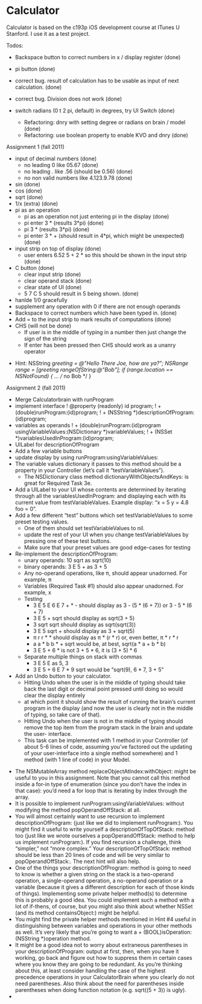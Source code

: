 Calculator
==========

Calculator is based on the c193p iOS development course at ITunes U Stanford. I use it as a test project. 

Todos:
+ Backspace button to correct numbers in x / display register (done)
+ pi button (done)

+ correct bug. result of calculation has to be usable as input of next calculation. (done)
+ correct bug. Division does not work (done)
+ switch radians (0 t 2 pi, default) in degrees, try UI Switch (done)
  + Refactoring: dnry with setting degree or radians on brain / model (done)
  + Refactoring: use boolean property to enable KVO and dnry (done)
  
Assignment 1 (fall 2011)
+ input of decimal numbers (done)
  + no leading 0 like 05.67 (done)
  + no leading . like .56 (should be 0.56) (done)
  + no non valid numbers like 4.123.9.78 (done)
+ sin (done)
+ cos (done)
+ sqrt (done)
+ 1/x (extra) (done)
+ pi as an operation 
  + pi as an operation not just entering pi in the display (done)
  + pi enter 3 * (results 3*pi) (done)
  + pi 3 * (results 3*pi) (done)
  + pi enter 3 * + (should result in 4*pi, which might be unexpected) (done) 
+ input strip on top of display (done)
  + user enters 6.52 5 + 2 * so this should be shown in the input strip (done)
+ C button (done)
  + clear input strip (done)
  + clear operand stack (done)
  + clear state of UI (done)
  + 5 7 C 5 should result in 5 being shown. (done)
+ hanlde 1/0 gracefully
+ supplement any operation with 0 if there are not enough operands
+ Backspace to correct numbers which have been typed in. (done)
+ Add = to the input strip to mark results of computations (done)
+ CHS (will not be done)
  + If user is in the middle of typing in a number then just change the sign of the string
  + If enter has been pressed then CHS should work as a unanry operator
* Hint: NSString *greeting = @"Hello There Joe, how are ya?";
       NSRange range = [greeting rangeOfString:@"Bob"];
       if (range.location == NSNotFound) { ... /* no Bob */ }
       

Assignment 2 (fall 2011)
+ Merge Calculatorbrain with runProgram
+ implement interface
  !   @property (readonly) id program;
  !   + (double)runProgram:(id)program;
  !   + (NSString *)descriptionOfProgram:(id)program;
+ variables as operands
  !   + (double)runProgram:(id)program usingVariableValues:(NSDictionary *)variableValues;
  !   + (NSSet *)variablesUsedInProgram:(id)program;
+ UILabel for descriptionOfProgram
+ Add a few variable buttons
+ update display by using runProgram:usingVariableValues: 
+ The variable values dictionary it passes to this method should be a property in your Controller (let’s call it “testVariableValues”).
  * The NSDictionary class method dictionaryWithObjectsAndKeys: is great for Required Task 3e.
+ Add a UILabel to your UI whose contents are determined by iterating through all the variablesUsedInProgram: and displaying each with its current value from testVariableValues. Example display: “x = 5 y = 4.8 foo = 0”.
+ Add a few different “test” buttons which set testVariableValues to some preset testing values. 
  + One of them should set testVariableValues to nil. 
  + update the rest of your UI when you change testVariableValues by pressing one of these test buttons. 
  + Make sure that your preset values are good edge-cases for testing
+ Re-implement the descriptionOfProgram: 
  + unary operands: 10 sqrt as sqrt(10)
  + binary operands: 3 E 5 + as 3 + 5
  + Any no-operand operations, like π, should appear unadorned. For example, π
  + Variables (Required Task #1) should also appear unadorned. For example, x
  + Testing
    + 3 E 5 E 6 E 7 + * - should display as 3 - (5 * (6 + 7)) or 3 - 5 * (6 + 7)
    + 3 E 5 + sqrt should display as sqrt(3 + 5)
    + 3 sqrt sqrt should display as sqrt(sqrt(3))
    + 3 E 5 sqrt + should display as 3 + sqrt(5)
    + π r r * * should display as π * (r * r) or, even better, π * r * r
    + a a * b b * + sqrt would be, at best, sqrt(a * a + b * b)
    + 3 E 5 + 6 * is not 3 + 5 * 6, it is (3 + 5) * 6
  + Separate multiple things on stack with commas
    + 3 E 5 E as 5, 3
    + 3 E 5 + 6 E 7 * 9 sqrt would be “sqrt(9), 6 * 7, 3 + 5”
+ Add an Undo button to your calculator. 
  + Hitting Undo when the user is in the middle of typing should take back the last digit or decimal point pressed until doing so would clear the display entirely 
  + at which point it should show the result of running the brain’s current program in the display (and now the user is clearly not in the middle of typing, so take care of that). 
  + Hitting Undo when the user is not in the middle of typing should remove the top item from the program stack in the brain and update the user- interface.
  * This task can be implemented with 1 method in your Controller (of about 5-6 lines of code, assuming you’ve factored out the updating of your user-interface into a single method somewhere) and 1 method (with 1 line of code) in your Model. 
* The NSMutableArray method replaceObjectAtIndex:withObject: might be useful to you in this assignment. Note that you cannot call this method inside a for-in type of enumeration (since you don’t have the index in that case): you’d need a for loop that is iterating by index through the array.
* It is possible to implement runProgram:usingVariableValues: without modifying the method popOperandOffStack: at all.
* You will almost certainly want to use recursion to implement descriptionOfProgram: (just like we did to implement runProgram:). You might find it useful to write yourself a descriptionOfTopOfStack: method too (just like we wrote ourselves a popOperandOffStack: method to help us implement runProgram:). If you find recursion a challenge, think “simpler,” not “more complex.” Your descriptionOfTopOfStack: method should be less than 20 lines of code and will be very similar to popOperandOffStack:. The next hint will also help.
* One of the things your descriptionOfProgram: method is going to need to know is whether a given string on the stack is a two-operand operation, a single-operand operation, a no-operand operation or a variable (because it gives a different description for each of those kinds of things). Implementing some private helper method(s) to determine this is probably a good idea. You could implement such a method with a lot of if-thens, of course, but you might also think about whether NSSet (and its method containsObject:) might be helpful.
* You might find the private helper methods mentioned in Hint #4 useful in distinguishing between variables and operations in your other methods as well. It’s very likely that you’re going to want a + (BOOL)isOperation:(NSString *)operation method.
* It might be a good idea not to worry about extraneous parentheses in your descriptionOfProgram: output at first, then, when you have it working, go back and figure out how to suppress them in certain cases where you know they are going to be redundant. As you’re thinking about this, at least consider handling the case of the highest precedence operations in your CalculatorBrain where you clearly do not need parentheses. Also think about the need for parentheses inside parentheses when doing function notation (e.g. sqrt((5 + 3)) is ugly).
* 
